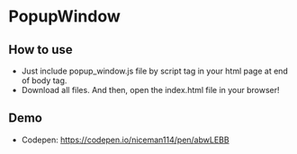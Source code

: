 # PopupWindow

## How to use
- Just include popup_window.js file by script tag in your html page at end of body tag.
- Download all files. And then, open the index.html file in your browser!

## Demo
- Codepen: https://codepen.io/niceman114/pen/abwLEBB
